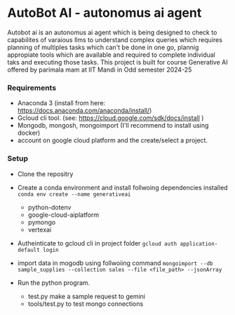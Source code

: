 # AutoBot AI - autonomus ai agent

Autobot ai is an autonomus ai agent which is being designed to check to capabilites of varaious llms to understand complex queries which requires planning of multiples tasks which can't be done in one go, plannig appropiate tools which are available and required to complete individual taks and executing those tasks.
This project is built for course Generative AI offered by parimala mam at IIT Mandi in Odd semester 2024-25

### Requirements

- Anaconda 3 (install from here: https://docs.anaconda.com/anaconda/install/)
- Gcloud cli tool. (see: https://cloud.google.com/sdk/docs/install )
- Mongodb, mongosh, mongoimport (I'll recommend to install using docker)
- account on google cloud platform and the create/select a project.

### Setup

- Clone the repositry
- Create a conda environment and install follwoing dependencies installed `conda env create --name generativeai`

  - python-dotenv
  - google-cloud-aiplatform
  - pymongo
  - vertexai

- Autheinticate to gcloud cli in project folder `gcloud auth application-default login`
- import data in mogodb using follwoiing command `mongoimport --db sample_supplies --collection sales --file <file_path> --jsonArray`
- Run the python program.

  - test.py make a sample request to gemini
  - tools/test.py to test mongo connections
